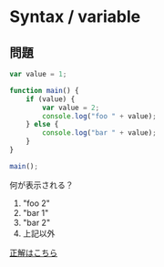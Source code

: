Syntax / variable
===

## 問題

```javascript
var value = 1;

function main() {
    if (value) {
        var value = 2;
        console.log("foo " + value);
    } else {
        console.log("bar " + value);
    }
}

main();
```

何が表示される？

1. "foo 2"
2. "bar 1"
3. "bar 2"
4. 上記以外

[正解はこちら](a.md)
